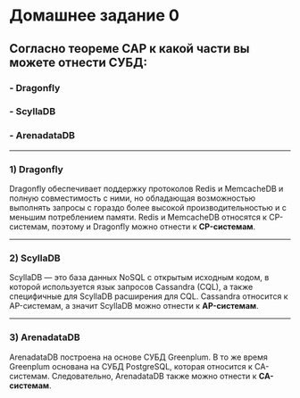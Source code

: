 # Домашнее задание 0

## Согласно теореме CAP к какой части вы можете отнести СУБД:
### - Dragonfly
### - ScyllaDB
### - ArenadataDB
---
### 1) Dragonfly

Dragonfly обеспечивает поддержку протоколов Redis и MemcacheDB и полную совместимость с ними, но обладающая возможностью выполнять запросы с гораздо более высокой производительностью и с меньшим потреблением памяти. Redis и MemcacheDB относятся к CP-системам, поэтому и Dragonfly можно отнести к **CP-системам**.

---
### 2) ScyllaDB

ScyllaDB — это база данных NoSQL с открытым исходным кодом, в которой используется язык запросов Cassandra (CQL), а также специфичные для ScyllaDB расширения для CQL. Cassandra относится к AP-системам, а значит ScyllaDB можно отнести к **AP-системам**.

---
### 3) ArenadataDB

ArenadataDB построена на основе СУБД Greenplum. В то же время Greenplum основана на CУБД PostgreSQL, которая относится к CA-системам. Следовательно, ArenadataDB также можно отнести к **CA-системам**.